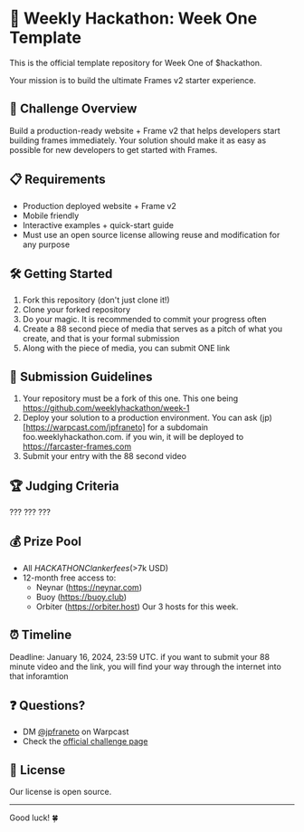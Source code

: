 # 🚀 Weekly Hackathon: Week One Template

This is the official template repository for Week One of $hackathon. 

Your mission is to build the ultimate Frames v2 starter experience.

## 🎯 Challenge Overview

Build a production-ready website + Frame v2 that helps developers start building frames immediately. Your solution should make it as easy as possible for new developers to get started with Frames.

## 📋 Requirements

- Production deployed website + Frame v2
- Mobile friendly
- Interactive examples + quick-start guide
- Must use an open source license allowing reuse and modification for any purpose

## 🛠️ Getting Started

1. Fork this repository (don't just clone it!)
2. Clone your forked repository
3. Do your magic. It is recommended to commit your progress often
4. Create a 88 second piece of media that serves as a pitch of what you create, and that is your formal submission
5. Along with the piece of media, you can submit ONE link

## 📝 Submission Guidelines

1. Your repository must be a fork of this one. This one being https://github.com/weeklyhackathon/week-1
2. Deploy your solution to a production environment. You can ask (jp)[https://warpcast.com/jpfraneto] for a subdomain foo.weeklyhackathon.com. if you win, it will be deployed to https://farcaster-frames.com
3. Submit your entry with the 88 second video

## 🏆 Judging Criteria

???
???
???

## 💰 Prize Pool

- All $HACKATHON Clanker fees (>$7k USD)
- 12-month free access to:
  - Neynar (https://neynar.com)
  - Buoy (https://buoy.club)
  - Orbiter (https://orbiter.host)
Our 3 hosts for this week.

## ⏰ Timeline

Deadline: January 16, 2024, 23:59 UTC. if you want to submit your 88 minute video and the link, you will find your way through the internet into that inforamtion

## ❓ Questions?

- DM [@jpfraneto](https://warpcast.com/~/inbox/create/16098?text=gm) on Warpcast
- Check the [official challenge page](https://weeklyhackathon.com/week-one)

## 📜 License

Our license is open source.

---

Good luck! 🍀

